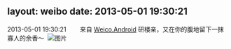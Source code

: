 layout: weibo
date: 2013-05-01 19:30:21
---
2013-05-01 19:30:21  &nbsp;&nbsp;&nbsp;&nbsp;&nbsp;&nbsp; 来自 <a href="http://app.weibo.com/t/feed/l4RWD" rel="nofollow">Weico.Android</a>
研楼亲，又在你的腹地留下一抹寡人的余香～ ​​​
![图片](https://ww3.sinaimg.cn/large/6d2a6003jw1e490vn9guoj20gv0u0dhl.jpg)
